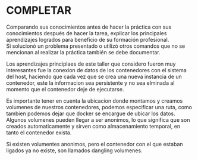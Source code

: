 # COMPLETAR  
Comparando sus conocimientos antes de hacer la práctica con sus conocimientos después de hacer la tarea, explicar los principales aprendizajes logrados para beneficio de su formación profesional.  
Si solucionó un problema presentado o utilizó otros comandos que no se mencionan al realizar la práctica también se debe documentar.


Los aprendizajes principlaes de este taller que considero fueron muy interesantes fue la conexion de datos de los contenedores con el sistema del host, haciendo que cada vez que se crea una nueva instancia de un contenedor, este la informacion sea persistente y no sea elminada al momento que el contenedor deje de ejecutarse.

Es importante tener en cuenta la ubicacion donde montamos y creamos volumenes de nuestros contenedores, podemos especificar una ruta, como tambien podemos dejar que docker se encargue de ubicar los datos. Algunos volumenes pueden llegar a ser anonimos, lo que significa que son creados automaticamente y sirven como almacenamiento temporal, en tanto el contenedor exista.

Si existen volumentes anonimos, pero el contenedor con el que estaban ligados ya no existe, son llamados dangling volumenes.